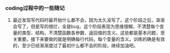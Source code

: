 ### coding过程中的一些随记

1. 最近发现写代码时最开始什么都不会，因为太久没写了。这个阶段之后，渐渐会写了，但是写的很烂，全是bug，这个阶段表现为思维很糊，不清楚每个变量的类型、结构，不清楚函数各参数、返回值的含义。这些都是基本问题，至关重要。接下来要做的就是明确每行代码，每个变量的含义。训练的确是有效的，至少已经渐渐度过了最初什么都不会的阶段，继续加油吧。
